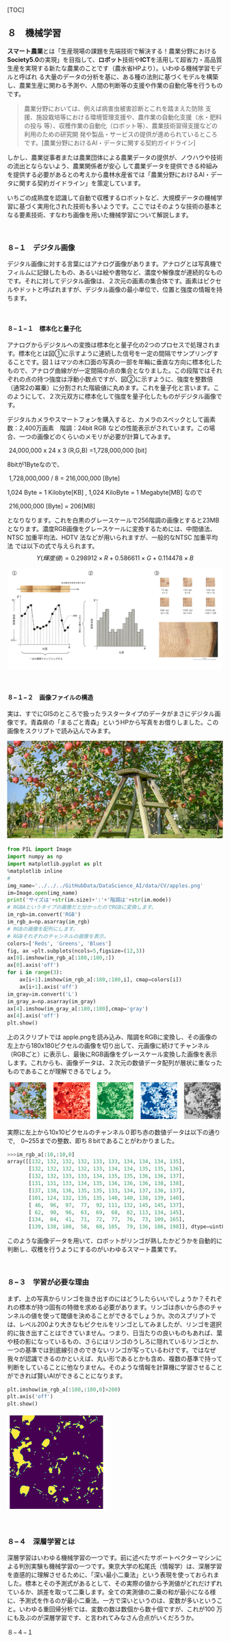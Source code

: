 [TOC]

## ８　機械学習

**スマート農業**とは「生産現場の課題を先端技術で解決する！農業分野における**Society5.0**の実現」を目指して、**ロボット**技術や**ICT**を活用して超省力・高品質生産を実現する新たな農業のことです（農水省HPより）。いわゆる機械学習モデルと呼ばれ る大量のデータの分析を基に、ある種の法則に基づくモデルを構築し、農業生産に関わる予測や、人間の判断等の支援や作業の自動化等を行うものです。

> 農業分野においては、例えば病害虫被害診断とこれを踏まえた防除 支援、施設栽培等における環境管理支援や、農作業の自動化支援（水・肥料の投与 等）、収穫作業の自動化（ロボット等）、農業技術習得支援などの利用のための研究開 発や製品・サービスの提供が進められているところです。[農業分野におけるAI・データに関する契約ガイドライン]

しかし、農業従事者または農業団体による農業データの提供が、ノウハウや技術の流出とならないよう、農業関係者が安心 して農業データを提供できる枠組みを提供する必要があるとの考えから農林水産省では「農業分野におけるAI・データに関する契約ガイドライン」を策定しています。

いちごの成熟度を認識して自動で収穫するロボットなど、大規模データの機械学習に基づく実用化された技術も多いようです。ここではそのような技術の基本となる要素技術、すなわち画像を用いた機械学習について解説します。

<br>

### ８−１　デジタル画像

デジタル画像に対する言葉にはアナログ画像があります。アナログとは写真機でフィルムに記録したもの、あるいは絵や書物など、濃度や解像度が連続的なものです。それに対してデジタル画像は、２次元の画素の集合体です。画素はピクセルやドットと呼ばれますが、デジタル画像の最小単位で、位置と強度の情報を持ちます。

<br>

#### ８−１−１　標本化と量子化

アナログからデジタルへの変換は標本化と量子化の2つのプロセスで処理されます。標本化とは図①に示すように連続した信号を一定の間隔でサンプリングすることです。図１はマツの木口面の写真の一部を年輪に垂直な方向に標本化したもので、アナログ曲線がが一定間隔の点の集合となりました。この段階ではそれぞれの点の持つ強度は浮動小数点ですが、図②に示すように、強度を整数倍（通常2の冪乗）に分割された階級値に丸めます。これを量子化と言います。このようにして、２次元双方に標本化して強度を量子化したものがデジタル画像です。

デジタルカメラやスマートフォンを購入すると、カメラのスペックとして画素数：2,400万画素　階調：24bit RGB などの性能表示がされています。この場合、一つの画像どのくらいのメモリが必要が計算してみます。

​     24,000,000 x 24 x 3 (R,G,B) =1,728,000,000 [bit]

8bitが1Byteなので、

​     1,728,000,000 / 8 = 216,000,000 [Byte]

1,024 Byte = 1 Kilobyte[KB] , 1,024 KiloByte = 1 Megabyte[MB] なので

​     216,000,000 [Byte] = 206[MB]

となりなります。これを白黒のグレースケールで256階調の画像とすると23MBとなります。濃度RGB画像をグレースケールに変換するためには、中間値法、NTSC 加重平均法、HDTV 法などが用いられますが、一般的なNTSC 加重平均法 では以下の式で与えられます。
$$
Y(輝度値)= 0.298912\times R + 0.586611\times G + 0.114478\times B
$$


![](./img/digital_image.png)

<br>

#### ８−１−２　画像ファイルの構造

実は、すでにGISのところで扱ったラスタータイプのデータがまさにデジタル画像です。青森県の「まるごと青森」というHPから写真をお借りしました。この画像をスクリプトで読み込んでみます。

![](./img/apples.png)



```python
from PIL import Image
import numpy as np
import matplotlib.pyplot as plt
%matplotlib inline
#
img_name='../../../GitHubData/DataScience_AI/data/CV/apples.png'
im=Image.open(img_name)
print('サイズは'+str(im.size)+':'+'階調は'+str(im.mode))
# RGBAというタイプの画像だと分かったのでRGBに変換します。
im_rgb=im.convert('RGB')
im_rgb_a=np.asarray(im_rgb)
# RGBの画像を配列にします。
# RGBそれぞれのチャンネルの画像を表示。
colors=['Reds', 'Greens', 'Blues']
fig, ax =plt.subplots(ncols=5,figsize=(12,3))
ax[0].imshow(im_rgb_a[:180,:180,:])
ax[0].axis('off')
for i in range(3):
    ax[i+1].imshow(im_rgb_a[:180,:180,i], cmap=colors[i])
    ax[i+1].axis('off')
im_gray=im.convert('L')
im_gray_a=np.asarray(im_gray)
ax[4].imshow(im_gray_a[:180,:180],cmap='gray')
ax[4].axis('off')
plt.show()
```

 上のスクリプトでは apple.pngを読み込み、階調をRGBに変換し、その画像の左上から180x180ピクセルの画像を切り出して、元画像に続けてチャンネル（RGBごと）に表示し、最後にRGB画像をグレースケール変換した画像を表示します。これからも、画像データは、２次元の数値データ配列が層状に重なったものであることが理解できるでしょう。



![](./img/rgb.png)



実際に左上から10x10ピクセルのチャンネル０即ち赤の数値データは以下の通りで,　0~255までの整数、即ち８bitであることがわかりました。

```python
>>>im_rgb_a[:10,:10,0]
array([[132, 132, 132, 132, 133, 133, 134, 134, 134, 135],
       [132, 132, 132, 132, 133, 134, 134, 135, 135, 136],
       [132, 132, 133, 133, 134, 135, 135, 136, 136, 137],
       [131, 131, 133, 134, 135, 136, 136, 136, 138, 138],
       [137, 138, 136, 135, 135, 133, 134, 137, 136, 137],
       [101, 124, 132, 135, 135, 140, 140, 138, 139, 140],
       [ 46,  96,  97,  77,  92, 111, 132, 145, 145, 137],
       [ 62,  90,  96,  63,  69,  68,  82, 113, 134, 145],
       [134,  84,  41,  71,  72,  77,  76,  73, 109, 165],
       [139, 138, 108,  58,  68, 105,  79, 136, 186, 198]], dtype=uint8)
```

このような画像データを用いて、ロボットがリンゴが熟したかどうかを自動的に判断し、収穫を行うようにするのがいわゆるスマート農業です。

<br>

### ８−３　学習が必要な理由

まず、上の写真からリンゴを抜き出すのにはどうしたらいいでしょうか？それぞれの標本が持つ固有の特徴を求める必要があります。リンゴは赤いから赤のチャンネルの値を使って閾値を決めることができるでしょうか。次のスプリプトでは、レベル200より大きなもピクセルをリンゴとしてみましたが、リンゴを選択的に抜き出すことはできていません。つまり、日当たりの良いものもあれば、葉や枝の影になっているもの、さらにはリンゴのうしろに隠れているリンゴとか、一つの基準では到底線引きのできないリンゴが写っているわけです。ではなぜ我々が認識できるのかといえば、丸い形であるとかも含め、複数の基準で持って判断をしていることに他なりません。そのような情報を計算機に学習させることができれば賢いAIができることになります。

```python
plt.imshow(im_rgb_a[:180,:180,0]>200)
plt.axis('off')
plt.show()
```

![](./img/binarization.png)

<br>

### ８−４　深層学習とは

深層学習はいわゆる機械学習の一つです。前に述べたサポートベクターマシンによる判別実験も機械学習の一つです。東京⼤学の松尾⽒（情報学）は、深層学習を直感的に理解させるために、「深い最⼩⼆乗法」という表現を使っておられました。標本とその予測式があるとして、その実際の値から予測値がどれだけずれているか、誤差を取って⼆乗します。全ての実測値の⼆乗の和が最⼩になる様に、予測式を作るのが最⼩⼆乗法。⼀⽅で深いというのは、変数が多いということ。いわゆる重回帰分析では、変数の数は数個から数⼗個ですが、これが100 万にも及ぶのが深層学習です、と言われてみなさん合点がいくだろうか。

８−４−１

